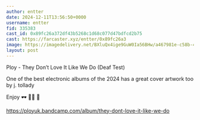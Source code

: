```yaml
---
author: entter
date: 2024-12-11T13:56:50+0000
username: entter
fid: 335383
cast_id: 0x89fc26a372df43b5268c1d68c077d47bdfcd2b75
cast: https://farcaster.xyz/entter/0x89fc26a3
image: https://imagedelivery.net/BXluQx4ige9GuW0Ia56BHw/a467981e-c58b-4d56-c7c4-f45f2cf69e00/original
layout: post
---
```


Ploy - They Don’t Love It Like We Do (Deaf Test)

One of the best electronic albums of the 2024 has a great cover artwork too by j. tollady

Enjoy
🕶
👃🏻
👅

https://ployuk.bandcamp.com/album/they-dont-love-it-like-we-do

<img src='https://imagedelivery.net/BXluQx4ige9GuW0Ia56BHw/a467981e-c58b-4d56-c7c4-f45f2cf69e00/original' alt='' referrerpolicy='no-referrer'/>
